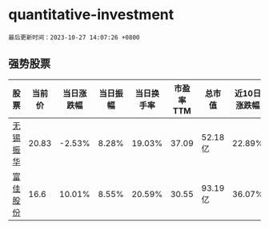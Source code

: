 # quantitative-investment

`最后更新时间：2023-10-27 14:07:26 +0800`

## 强势股票

|股票|当前价|当日涨跌幅|当日振幅|当日换手率|市盈率TTM|总市值|近10日涨跌幅|
|----|----|----|----|----|----|----|----|
|[无锡振华](https://xueqiu.com/S/SH605319)|20.83|-2.53%|8.28%|19.03%|37.09|52.18亿|22.89%|
|[富佳股份](https://xueqiu.com/S/SH603219)|16.6|10.01%|8.55%|20.59%|30.55|93.19亿|36.07%|
